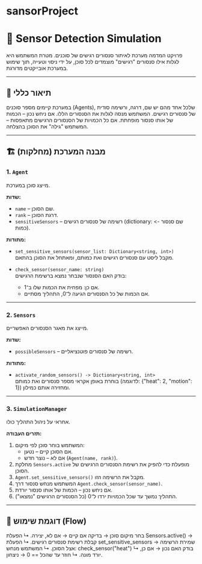 # sansorProject
# 🎯 Sensor Detection Simulation

פרויקט המדמה מערכת לאיתור סנסורים רגישים של סוכנים. מטרת המשתמש היא לגלות אילו סנסורים "רגישים" מוצמדים לכל סוכן, על ידי ניסוי וטעייה, תוך שימוש במערכת אובייקטים מדורגת.

---

## 🧠 תיאור כללי

במערכת קיימים מספר סוכנים (Agents), שלכל אחד מהם יש שם, דרגה, ורשימה סודית של סנסורים רגישים. המשתמש מנסה לגלות את הסנסורים הללו. אם ניחש נכון – הכמות של אותו סנסור מופחתת. אם כל הכמויות של הסנסורים הרגישים מתאפסות – המשתמש "גילה" את הסוכן בהצלחה.

---

## 🏗️ מבנה המערכת (מחלקות)

### 1. `Agent`

מייצג סוכן במערכת.

**שדות:**
- `name` – שם הסוכן.
- `rank` – דרגת הסוכן.
- `sensitiveSensors` – רשימה של סנסורים רגישים (dictionary: שם סנסור -> כמות).

**מתודות:**
- `set_sensitive_sensors(sensor_list: Dictionary<string, int>)`  
  מקבל ליסט עם סנסורים רגישים ואת כמותם, ומאתחל את הסוכן בהתאם.
  
- `check_sensor(sensor_name: string)`  
  בודק האם הסנסור שנבחר נמצא ברשימת הרגישים:
  - אם כן: מפחית את הכמות שלו ב־1.
  - אם הכמות של כל הסנסורים הגיעה ל־0, התהליך מסתיים.

---

### 2. `Sensors`

מייצג את מאגר הסנסורים האפשריים.

**שדות:**
- `possibleSensors` – רשימה של סנסורים פוטנציאליים.

**מתודות:**
- `activate_random_sensors() -> Dictionary<string, int>`  
  בוחרת באופן אקראי מספר סנסורים ואת כמותם (לדוגמה: {"heat": 2, "motion": 1}) ומחזירה אותם כמילון.

---

### 3. `SimulationManager`

אחראי על ניהול התהליך כולו.

**תזרים העבודה:**
1. המשתמש בוחר סוכן לפי מיקום:
   - אם הסוכן קיים – נטען.
   - אם לא – נוצר חדש (`Agent(name, rank)`).
2. מחלקת `Sensors.active` מופעלת כדי להפיק את רשימת הסנסורים הרגישים של הסוכן.
3. `Agent.set_sensitive_sensors()` מקבל את הרשימה הזו.
4. המשתמש מנחש סנסור דרך `Agent.check_sensor(sensor_name)`.
5. אם ניחש נכון – הכמות של אותו סנסור יורדת.
6. התהליך נמשך עד שכל הכמויות ירדו ל־0 (כל הסנסורים הרגישים "נמצאו").

---

## 🔄 דוגמת שימוש (Flow)
בחר מיקום סוכן → בדיקה אם קיים → אם לא, יצירה.
↳ הפעלת Sensors.active() → קבלת רשימת סנסורים רגישים.
↳ הפעלת set_sensitive_sensors → שמירת הרשימה אצל הסוכן.
↳ המשתמש מנחש: check_sensor("heat")
↳ בודק האם נכון → אם כן, יורד מונה.
↳ חוזר עד שהכל == 0 → ניצחון.

